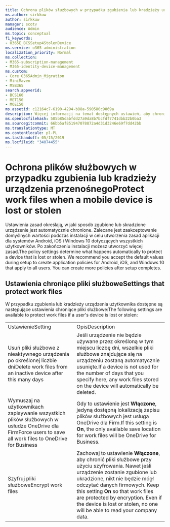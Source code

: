 ```yaml
---
title: Ochrona plików służbowych w przypadku zgubienia lub kradzieży urządzenia przenośnego
ms.author: sirkkuw
author: sirkkuw
manager: scotv
audience: Admin
ms.topic: conceptual
f1_keywords:
- O365E_BCSSetup4StolenDevice
ms.service: o365-administration
localization_priority: Normal
ms.collection:
- M365-subscription-management
- M365-identity-device-management
ms.custom:
- Core_O365Admin_Migration
- MiniMaven
- MSB365
search.appverid:
- BCS160
- MET150
- MOE150
ms.assetid: c12164c7-6190-4294-b88a-590580c9869a
description: Więcej informacji na temat dostępnych ustawień, aby chronić pliki robocze w razie zagubienia lub kradzieży urządzenia użytkownika.
ms.openlocfilehash: 505b85dabfdd27a9da8b7bcfdf7741dbb22b0ba3
ms.sourcegitcommit: 66bb5af851947078872a4d31d3246e69f7dd42bb
ms.translationtype: MT
ms.contentlocale: pl-PL
ms.lasthandoff: 05/15/2019
ms.locfileid: "34074455"
---
```

# <a name="protect-work-files-when-a-mobile-device-is-lost-or-stolen"></a><span data-ttu-id="bea56-103">Ochrona plików służbowych w przypadku zgubienia lub kradzieży urządzenia przenośnego</span><span class="sxs-lookup"><span data-stu-id="bea56-103">Protect work files when a mobile device is lost or stolen</span></span>

<span data-ttu-id="bea56-p101">Ustawienia zasad określają, w jaki sposób zgubione lub skradzione urządzenie jest automatycznie chronione. Zalecane jest zaakceptowanie domyślnych wartości podczas instalacji w celu utworzenia zasad aplikacji dla systemów Android, iOS i Windows 10 dotyczących wszystkich użytkowników. Po zakończeniu instalacji możesz utworzyć więcej zasad.</span><span class="sxs-lookup"><span data-stu-id="bea56-p101">The policy settings determine what happens automatically to protect a device that is lost or stolen. We recommend you accept the default values during setup to create application policies for Android, iOS, and Windows 10 that apply to all users. You can create more policies after setup completes.</span></span>
  
## <a name="settings-that-protect-work-files"></a><span data-ttu-id="bea56-107">Ustawienia chroniące pliki służbowe</span><span class="sxs-lookup"><span data-stu-id="bea56-107">Settings that protect work files</span></span>

<span data-ttu-id="bea56-108">W przypadku zgubienia lub kradzieży urządzenia użytkownika dostępne są następujące ustawienia chroniące pliki służbowe:</span><span class="sxs-lookup"><span data-stu-id="bea56-108">The following settings are available to protect work files if a user's device is lost or stolen:</span></span>
  
|||
|:-----|:-----|
|<span data-ttu-id="bea56-109">Ustawienie</span><span class="sxs-lookup"><span data-stu-id="bea56-109">Setting</span></span>  <br/> |<span data-ttu-id="bea56-110">Opis</span><span class="sxs-lookup"><span data-stu-id="bea56-110">Description</span></span>  <br/> |
|<span data-ttu-id="bea56-111">Usuń pliki służbowe z nieaktywnego urządzenia po określonej liczbie dni</span><span class="sxs-lookup"><span data-stu-id="bea56-111">Delete work files from an inactive device after this many days</span></span>  <br/> |<span data-ttu-id="bea56-112">Jeśli urządzenie nie będzie używane przez określoną w tym miejscu liczbę dni, wszelkie pliki służbowe znajdujące się na urządzeniu zostaną automatycznie usunięte.</span><span class="sxs-lookup"><span data-stu-id="bea56-112">If a device is not used for the number of days that you specify here, any work files stored on the device will automatically be deleted.</span></span>  <br/> |
|<span data-ttu-id="bea56-113">Wymuszaj na użytkownikach zapisywanie wszystkich plików służbowych w usłudze OneDrive dla Firm</span><span class="sxs-lookup"><span data-stu-id="bea56-113">Force users to save all work files to OneDrive for Business</span></span>  <br/> |<span data-ttu-id="bea56-114">Gdy to ustawienie jest **Włączone**, jedyną dostępną lokalizacją zapisu plików służbowych jest usługa OneDrive dla Firm.</span><span class="sxs-lookup"><span data-stu-id="bea56-114">If this setting is **On**, the only available save location for work files will be OneDrive for Business.</span></span>  <br/> |
|<span data-ttu-id="bea56-115">Szyfruj pliki służbowe</span><span class="sxs-lookup"><span data-stu-id="bea56-115">Encrypt work files</span></span>  <br/> |<span data-ttu-id="bea56-p102">Zachowaj to ustawienie **Włączone**, aby chronić pliki służbowe przy użyciu szyfrowania. Nawet jeśli urządzenie zostanie zgubione lub ukradzione, nikt nie będzie mógł odczytać danych firmowych.  </span><span class="sxs-lookup"><span data-stu-id="bea56-p102">Keep this setting **On** so that work files are protected by encryption. Even if the device is lost or stolen, no one will be able to read your company data.  </span></span><br/> |
   

